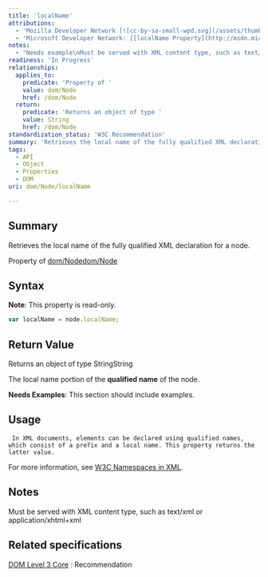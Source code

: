```yaml
---
title: 'localName'
attributions:
  - 'Mozilla Developer Network [![cc-by-sa-small-wpd.svg](/assets/thumb/8/8c/cc-by-sa-small-wpd.svg/120px-cc-by-sa-small-wpd.svg.png)](http://creativecommons.org/licenses/by-sa/3.0/us/): [[Node.localName](https://developer.mozilla.org/en-US/docs/Web/API/Node.localName) Article]'
  - 'Microsoft Developer Network: [[localName Property](http://msdn.microsoft.com/en-us/library/ie/ff974770(v=vs.85).aspx) Article]'
notes:
  - "Needs example\nMust be served with XML content type, such as text/xml or application/xhtml+xml"
readiness: 'In Progress'
relationships:
  applies_to:
    predicate: 'Property of '
    value: dom/Node
    href: /dom/Node
  return:
    predicate: 'Returns an object of type '
    value: String
    href: /dom/Node
standardization_status: 'W3C Recommendation'
summary: 'Retrieves the local name of the fully qualified XML declaration for a node.'
tags:
  - API
  - Object
  - Properties
  - DOM
uri: dom/Node/localName

---
```

## Summary

Retrieves the local name of the fully qualified XML declaration for a node.

Property of [dom/Node](/dom/Node)[dom/Node](/dom/Node)

## Syntax

**Note**: This property is read-only.

``` js
var localName = node.localName;
```

## Return Value

Returns an object of type StringString

The local name portion of the **qualified name** of the node.

**Needs Examples**: This section should include examples.

## Usage

     In XML documents, elements can be declared using qualified names, which consist of a prefix and a local name. This property returns the latter value.

For more information, see [W3C Namespaces in XML](http://go.microsoft.com/fwlink/p/?linkid=203781).

## Notes

Must be served with XML content type, such as text/xml or application/xhtml+xml

## Related specifications

[DOM Level 3 Core](http://www.w3.org/TR/DOM-Level-3-Core/)
:   Recommendation
